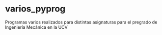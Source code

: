# varios_pyprog
Programas varios realizados para distintas asignaturas para el pregrado de Ingeniería Mecánica en la UCV
